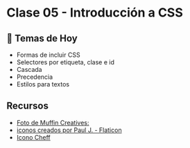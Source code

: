 # Clase 05 - Introducción a CSS

## 🎯 Temas de Hoy
- Formas de incluir CSS
- Selectores por etiqueta, clase e id
- Cascada
- Precedencia
- Estilos para textos


## Recursos
 
- [Foto de Muffin Creatives:](https://www.pexels.com/es-es/foto/foto-en-primer-plano-de-una-persona-sosteniendo-una-pizza-1653877/)
- [iconos creados por Paul J. - Flaticon](https://www.flaticon.es/icono-gratis/abajo_5108156?term=arrow&page=2&position=52&origin=search&related_id=5108156)
- [ Icono Cheff](https://www.flaticon.es/icono-gratis/gorro-de-cocinero_11352866?term=chef&page=1&position=26&origin=search&related_id=11352866)
>